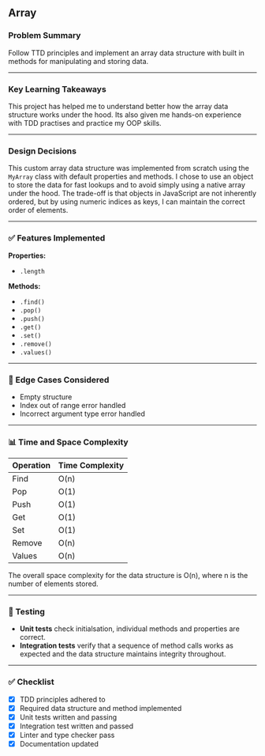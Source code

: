 ## Array

### Problem Summary

Follow TTD principles and implement an array data structure with built in methods for manipulating and storing data.

---

### Key Learning Takeaways

This project has helped me to understand better how the array data structure works under the hood. Its also given me hands-on experience with TDD practises and practice my OOP skills.

---

### Design Decisions

This custom array data structure was implemented from scratch using the `MyArray` class with default properties and methods. I chose to use an object to store the data for fast lookups and to avoid simply using a native array under the hood. The trade-off is that objects in JavaScript are not inherently ordered, but by using numeric indices as keys, I can maintain the correct order of elements.

---

### ✅ Features Implemented

**Properties:**

- `.length`

**Methods:**

- `.find()`
- `.pop()`
- `.push()`
- `.get()`
- `.set()`
- `.remove()`
- `.values()`

---

### 🧪 Edge Cases Considered

- Empty structure
- Index out of range error handled
- Incorrect argument type error handled

---

### 📊 Time and Space Complexity

| Operation | Time Complexity |
| --------- | --------------- |
| Find      | O(n)            |
| Pop       | O(1)            |
| Push      | O(1)            |
| Get       | O(1)            |
| Set       | O(1)            |
| Remove    | O(n)            |
| Values    | O(n)            |

The overall space complexity for the data structure is O(n), where n is the number of elements stored.

---

### 🔗 Testing

- **Unit tests** check initialsation, individual methods and properties are correct.
- **Integration tests** verify that a sequence of method calls works as expected and the data structure maintains integrity throughout.

---

### ✅ Checklist

- [x] TDD principles adhered to
- [x] Required data structure and method implemented
- [x] Unit tests written and passing
- [x] Integration test written and passed
- [x] Linter and type checker pass
- [x] Documentation updated
